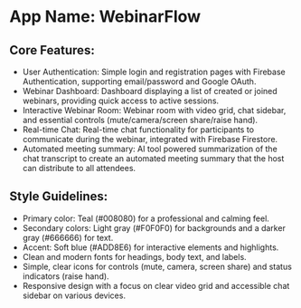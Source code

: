 # **App Name**: WebinarFlow

## Core Features:

- User Authentication: Simple login and registration pages with Firebase Authentication, supporting email/password and Google OAuth.
- Webinar Dashboard: Dashboard displaying a list of created or joined webinars, providing quick access to active sessions.
- Interactive Webinar Room: Webinar room with video grid, chat sidebar, and essential controls (mute/camera/screen share/raise hand).
- Real-time Chat: Real-time chat functionality for participants to communicate during the webinar, integrated with Firebase Firestore.
- Automated meeting summary: AI tool powered summarization of the chat transcript to create an automated meeting summary that the host can distribute to all attendees.

## Style Guidelines:

- Primary color: Teal (#008080) for a professional and calming feel.
- Secondary colors: Light gray (#F0F0F0) for backgrounds and a darker gray (#666666) for text.
- Accent: Soft blue (#ADD8E6) for interactive elements and highlights.
- Clean and modern fonts for headings, body text, and labels.
- Simple, clear icons for controls (mute, camera, screen share) and status indicators (raise hand).
- Responsive design with a focus on clear video grid and accessible chat sidebar on various devices.